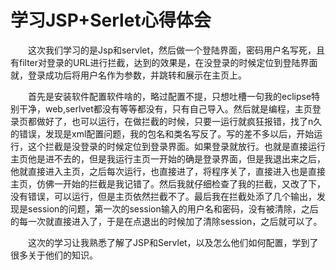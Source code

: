 # 学习JSP+Serlet心得体会
 
&emsp;&emsp;这次我们学习的是Jsp和servlet，然后做一个登陆界面，密码用户名写死，且有filter对登录的URL进行拦截，达到的效果是，在没登录的时候定位到登陆界面就，登录成功后将用户名作为参数，并跳转和展示在主页上。
 
&emsp;&emsp;首先是安装软件配置软件啥的，略过配置不提，只想吐槽一句我的eclipse特别干净，web,serlvet都没有等等都没有，只有自己导入。然后就是编程，主页登录页都做好了，也可以运行，在做拦截的时候，只要一运行就疯狂报错，找了n久的错误，发现是xml配置问题，我的包名和类名写反了。写的差不多以后，开始运行，这个拦截是没登录的时候定位到登录界面。如果登录就放行。也就是直接运行主页他是进不去的，但是我运行主页一开始的确是登录界面，但是我退出来之后，他就直接进入主页，之后每次运行，也直接进了，将程序关了，直接进入也是直接主页，仿佛一开始的拦截是我记错了。然后我就仔细检查了我的拦截，又改了下，没有错误，可以运行，但是主页依然拦截不了。最后我在拦截处添了几个输出，发现是session的问题，第一次的session输入的用户名和密码，没有被清除，之后的每一次就直接进入了，于是在点退出的时候加了清除session，之后就可以了。
 
&emsp;&emsp;这次的学习让我熟悉了解了JSP和Servlet，以及怎么他们如何配置，学到了很多关于他们的知识。